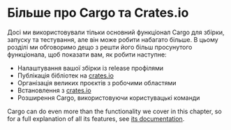 # Більше про Cargo та Crates.io

Досі ми використовували тільки основний функціонал Cargo для збірки, запуску та тестування, але він може робити набагато більше. В цьому розділі ми обговоримо дещо з решти його більш просунутого функціонала, щоб показати вам, як робити наступне:

* Налаштування вашої збірки із release профілями
* Публікація бібліотек на [crates.io](https://crates.io/)<!-- ignore -->
* Організація великих проєктів з робочими областями
* Встановлення з [crates.io](https://crates.io/)<!-- ignore -->
* Розширення Cargo, використовуючи користувацькі команди

Cargo can do even more than the functionality we cover in this chapter, so for a full explanation of all its features, see [its documentation](https://doc.rust-lang.org/cargo/).

